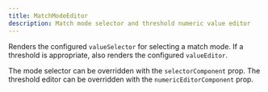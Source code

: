 ```yaml
---
title: MatchModeEditor
description: Match mode selector and threshold numeric value editor
---
```


Renders the configured `valueSelector` for selecting a match mode. If a threshold is appropriate, also renders the configured `valueEditor`.

The mode selector can be overridden with the `selectorComponent` prop. The threshold editor can be overridden with the `numericEditorComponent` prop.
